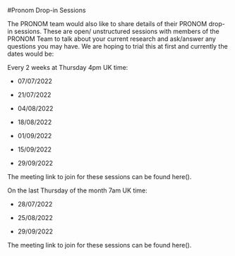 #Pronom Drop-in Sessions 

The PRONOM team would also like to share details of their PRONOM drop-in sessions. These are open/ unstructured sessions with members of the PRONOM Team to talk about your current research and ask/answer any questions you may have. We are hoping to trial this at first and currently the dates would be:

Every 2 weeks at Thursday 4pm UK time:

* 07/07/2022

* 21/07/2022

* 04/08/2022

* 18/08/2022

* 01/09/2022

* 15/09/2022

* 29/09/2022

The meeting link to join for these sessions can be found here().

 

On the last Thursday of the month 7am UK time:

* 28/07/2022

* 25/08/2022

* 29/09/2022

The meeting link to join for these sessions can be found here().

